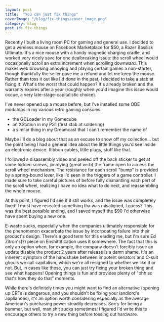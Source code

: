 ```yaml
---
layout: post
title:  "You can just fix things"
coverImage: "/blog/fix-things/cover_image.png"
category: blog
post_id: fix-things
---
```


Recently I built a living room PC for gaming and general use. I decided to get a wireless mouse on Facebook Marketplace for $50, a Razer Basilisk Ultimate. It's a nice mouse with a handy magnetic charging cradle, and worked very nicely save for one dealbreaking issue: the scroll wheel would occasionally scroll an extra increment when scrolling downward. This makes web browsing annoying and playing certain games a non-starter, though thankfully the seller gave me a refund and let me keep the mouse. Rather than toss it out like I'd done in the past, I decided to take a stab at fixing it. What's the worst that could happen? It's already broken and the warranty expires after a year (roughly when you'd imagine this issue would occue, a very late-stage-capitalistic choice).

I've never opened up a mouse before, but I've installed some ODE modchips in my various retro gaming consoles: 
- the GCLoader in my Gamecube
- an XStation in my PS1 (first stab at soldering)
- a similar thing in my Dreamcast that I can't remember the name of

Maybe I'll do a blog about that as an excuse to show off my collection... but the point being I had a general idea about the little things you'd see inside an electronic device. Ribbon cables, little plugs, stuff like that.

 I followed a disassembly video and peeled off the back sticker to get at some hidden screws, jimmying (great verb) the frame open to access the scroll wheel mechanism. The resistance for each scroll "bump" is provided by a spring-bound lever, like I'd seen in the triggers of a game controller. I made sure to take careful pictures of before fully dismantling each pert of the scroll wheel, realizing I have no idea what to do next, and reassembling the whole mouse.

 At this point, I figured I'd see if it still works, and the issue was completely fixed! I must have reseated something tha was misaligned, I guess? This was the best possible ending, and I saved myself the $90 I'd otherwise have spent buying a new one.

 E-waste sucks, especially when the companies ultimately responsible for the phenomenon exacerbate the issue by incorpoating failure into their product's design. There's a good term for this eluding me, but I'm sure Ed Zitron's(?) piece on Enshittification uses it somewhere. The fact that this is only an option when, for example, the company doesn't forcibly issue an update disable the product 2 years after release is a damn shame. It's an inherent symptom of the handshake between impotent senators and C-suit ghouls we call capitalism, which we're all resigned to whether we like it or not. But, in cases like these, you can just try fixing your broken thing and see what happens! Opening things is fun and provides plenty of "ohh so that's how they do that" moments.

While there's definitely times you might want to find an alternative (opening up CRTs is dangerous, and you shouldn't be fixing your landlord's appliances), it's an option worth considering especially as the average American's purchasing power steadily decreases. Sorry for being a bummer, but well, man shit sucks sometimes! I figured I'd write this to encourage others to try a new thing before tossing out hardware.
